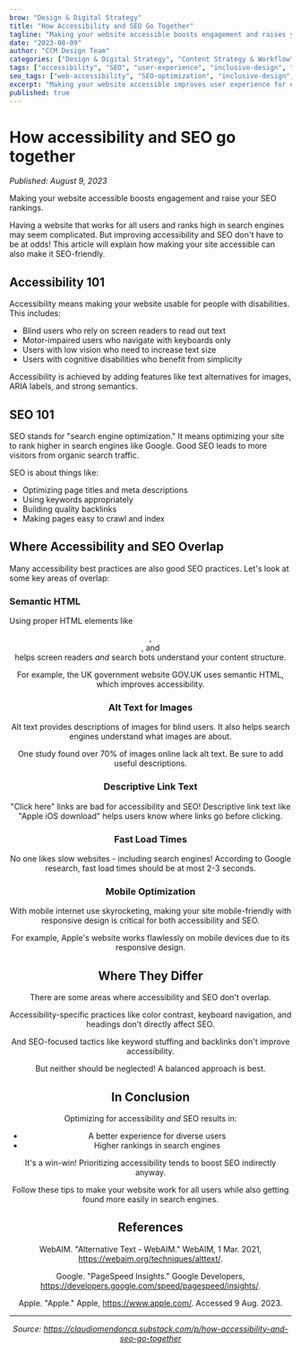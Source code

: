 ```yaml
---
brow: "Design & Digital Strategy"
title: "How Accessibility and SEO Go Together"
tagline: "Making your website accessible boosts engagement and raises your SEO rankings through better user experience and technical optimization"
date: "2023-08-09"
author: "CCM Design Team"
categories: ["Design & Digital Strategy", "Content Strategy & Workflow"]
tags: ["accessibility", "SEO", "user-experience", "inclusive-design", "web-standards"]
seo_tags: ["web-accessibility", "SEO-optimization", "inclusive-design", "WCAG-compliance", "semantic-HTML", "alt-text-optimization", "mobile-accessibility", "screen-reader-optimization", "accessible-web-design", "SEO-accessibility-overlap"]
excerpt: "Making your website accessible improves user experience for everyone while boosting SEO rankings. Discover how accessibility features like semantic HTML and alt text benefit both users with disabilities and search engines."
published: true
---
```


# How accessibility and SEO go together

*Published: August 9, 2023*

Making your website accessible boosts engagement and raise your SEO rankings.

Having a website that works for all users and ranks high in search engines may seem complicated. But improving accessibility and SEO don't have to be at odds! This article will explain how making your site accessible can also make it SEO-friendly.

## Accessibility 101

Accessibility means making your website usable for people with disabilities. This includes:

- Blind users who rely on screen readers to read out text
- Motor-impaired users who navigate with keyboards only
- Users with low vision who need to increase text size
- Users with cognitive disabilities who benefit from simplicity

Accessibility is achieved by adding features like text alternatives for images, ARIA labels, and strong semantics.

## SEO 101

SEO stands for "search engine optimization." It means optimizing your site to rank higher in search engines like Google. Good SEO leads to more visitors from organic search traffic.

SEO is about things like:

- Optimizing page titles and meta descriptions
- Using keywords appropriately
- Building quality backlinks
- Making pages easy to crawl and index

## Where Accessibility and SEO Overlap

Many accessibility best practices are also good SEO practices. Let's look at some key areas of overlap:

### Semantic HTML

Using proper HTML elements like <header>, <nav>, and <main> helps screen readers _and_ search bots understand your content structure.

For example, the UK government website GOV.UK uses semantic HTML, which improves accessibility.

### Alt Text for Images

Alt text provides descriptions of images for blind users. It also helps search engines understand what images are about.

One study found over 70% of images online lack alt text. Be sure to add useful descriptions.

### Descriptive Link Text

"Click here" links are bad for accessibility and SEO! Descriptive link text like "Apple iOS download" helps users know where links go before clicking.

### Fast Load Times

No one likes slow websites - including search engines! According to Google research, fast load times should be at most 2-3 seconds.

### Mobile Optimization

With mobile internet use skyrocketing, making your site mobile-friendly with responsive design is critical for both accessibility and SEO.

For example, Apple's website works flawlessly on mobile devices due to its responsive design.

## Where They Differ

There are some areas where accessibility and SEO don't overlap.

Accessibility-specific practices like color contrast, keyboard navigation, and headings don't directly affect SEO.

And SEO-focused tactics like keyword stuffing and backlinks don't improve accessibility.

But neither should be neglected! A balanced approach is best.

## In Conclusion

Optimizing for accessibility _and_ SEO results in:

- A better experience for diverse users
- Higher rankings in search engines

It's a win-win! Prioritizing accessibility tends to boost SEO indirectly anyway.

Follow these tips to make your website work for all users while also getting found more easily in search engines.

## References

WebAIM. "Alternative Text - WebAIM." WebAIM, 1 Mar. 2021, https://webaim.org/techniques/alttext/.

Google. "PageSpeed Insights." Google Developers, https://developers.google.com/speed/pagespeed/insights/.

Apple. "Apple." Apple, https://www.apple.com/. Accessed 9 Aug. 2023.

---

*Source: https://claudiomendonca.substack.com/p/how-accessibility-and-seo-go-together*